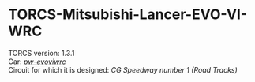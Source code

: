 TORCS-Mitsubishi-Lancer-EVO-VI-WRC
==================================

TORCS version:      1.3.1  
Car:      *[pw-evoviwrc](http://www.berniw.org/trb/cars/car_view.php?viewcarid=14)*  
Circuit for which it is designed: *CG Speedway number 1 (Road Tracks)*

